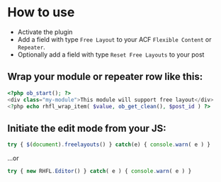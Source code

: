 # How to use

- Activate the plugin
- Add a field with type `Free Layout` to your ACF `Flexible Content` or `Repeater`.
- Optionally add a field with type `Reset Free Layouts` to your post

## Wrap your module or repeater row like this:

```php
<?php ob_start(); ?>
<div class="my-module">This module will support free layout</div>
<?php echo rhfl_wrap_item( $value, ob_get_clean(), $post_id ) ?>
```

## Initiate the edit mode from your JS:

```javascript
try { $(document).freelayouts() } catch(e) { console.warn( e ) }
```
...or

```javascript
try { new RHFL.Editor() } catch( e ) { console.warn( e ) }
```
